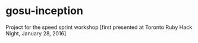 # gosu-inception
Project for the speed sprint workshop [first presented at Toronto Ruby Hack Night, January 28, 2016]
